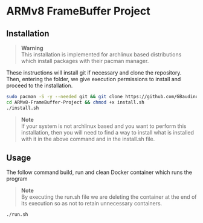 # ARMv8 FrameBuffer Project

## Installation

> **Warning**  
> This installation is implemented for archlinux based  distributions which install packages with their pacman manager.

These instructions will install git if necessary and clone the repository. Then, entering the folder, we give execution permissions to install and proceed to the installation.
```bash
sudo pacman -S -y --needed git && git clone https://github.com/GBaudino/ARMv8-FrameBuffer-Project
cd ARMv8-FrameBuffer-Project && chmod +x install.sh
./install.sh
```

> **Note**  
> If your system is not archlinux based and you want to perform this installation, then you will need to find a way to install what is installed with it in the above command and in the install.sh file.

## Usage
The follow command build, run and clean Docker container which runs the program

> **Note**  
> By executing the run.sh file we are deleting the container at the end of its execution so as not to retain unnecessary containers.

```
./run.sh
```

